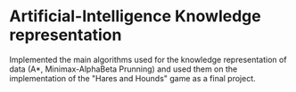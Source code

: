 # Artificial-Intelligence Knowledge representation

Implemented the main algorithms used for the knowledge representation of data (A*, Minimax-AlphaBeta Prunning)
and used them on the implementation of the "Hares and Hounds" game as a final project.
